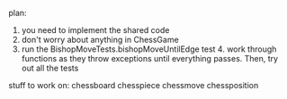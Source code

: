 plan:
1. you need to implement the shared code
2. don't worry about anything in ChessGame
3. run the BishopMoveTests.bishopMoveUntilEdge test
   4. work through functions as they throw exceptions until everything passes. Then, try out all the tests

stuff to work on:
chessboard
chesspiece
chessmove
chessposition